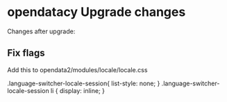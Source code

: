 # opendatacy Upgrade changes

Changes after upgrade:

## Fix flags

Add this to opendata2/modules/locale/locale.css

.language-switcher-locale-session{
  list-style: none;
}
.language-switcher-locale-session li {
                display: inline;
        }
